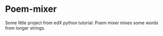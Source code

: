 # Poem-mixer

Some little project from edX python tutorial. Poem mixer mixes some words from longer strings.
